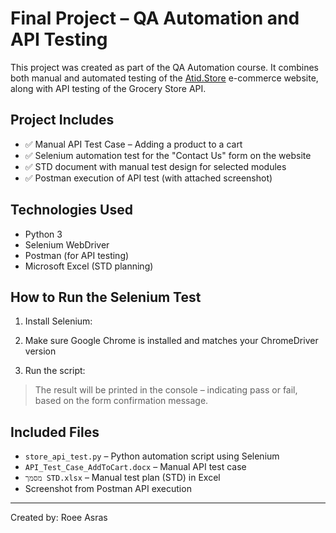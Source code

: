 # Final Project – QA Automation and API Testing

This project was created as part of the QA Automation course. It combines both manual and automated testing of the [Atid.Store](https://atid.store) e-commerce website, along with API testing of the Grocery Store API.

## Project Includes

- ✅ Manual API Test Case – Adding a product to a cart
- ✅ Selenium automation test for the "Contact Us" form on the website
- ✅ STD document with manual test design for selected modules
- ✅ Postman execution of API test (with attached screenshot)

## Technologies Used

- Python 3
- Selenium WebDriver
- Postman (for API testing)
- Microsoft Excel (STD planning)

## How to Run the Selenium Test

1. Install Selenium:

2. Make sure Google Chrome is installed and matches your ChromeDriver version

3. Run the script:


> The result will be printed in the console – indicating pass or fail, based on the form confirmation message.

## Included Files

- `store_api_test.py` – Python automation script using Selenium
- `API_Test_Case_AddToCart.docx` – Manual API test case
- `מסמך STD.xlsx` – Manual test plan (STD) in Excel
- Screenshot from Postman API execution

---

Created by:
Roee Asras
